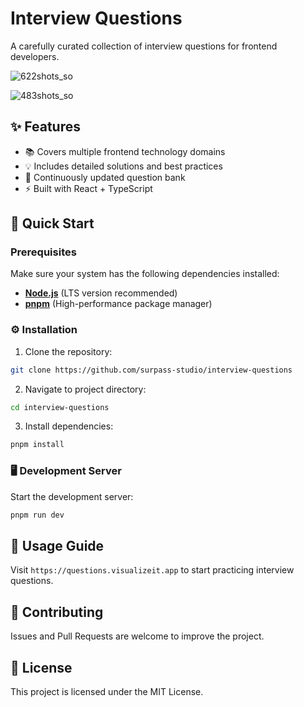 # Interview Questions

A carefully curated collection of interview questions for frontend developers.

![622shots_so](https://github.com/user-attachments/assets/80583156-0a6a-4796-8118-2badbdc3c14e)

![483shots_so](https://github.com/user-attachments/assets/324b7980-2204-4677-8815-6a6d68a0c6db)

## ✨ Features

- 📚 Covers multiple frontend technology domains
- 💡 Includes detailed solutions and best practices
- 🔄 Continuously updated question bank
- ⚡️ Built with React + TypeScript

## 🚀 Quick Start

### Prerequisites

Make sure your system has the following dependencies installed:

- **[Node.js](https://nodejs.org/en/)** (LTS version recommended)
- **[pnpm](https://pnpm.io/)** (High-performance package manager)

### ⚙️ Installation

1. Clone the repository:

```sh
git clone https://github.com/surpass-studio/interview-questions
```

2. Navigate to project directory:

```sh
cd interview-questions
```

3. Install dependencies:

```sh
pnpm install
```

### 🖥️ Development Server

Start the development server:

```sh
pnpm run dev
```

## 📖 Usage Guide

Visit `https://questions.visualizeit.app` to start practicing interview questions.

## 🤝 Contributing

Issues and Pull Requests are welcome to improve the project.

## 📝 License

This project is licensed under the MIT License.

